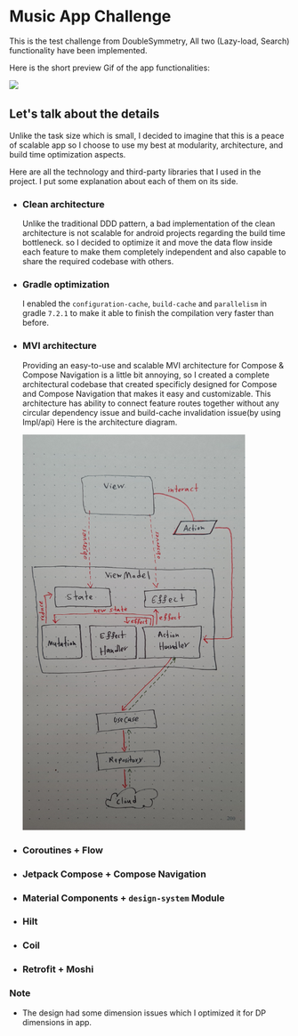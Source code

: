 # Music App Challenge

This is the test challenge from DoubleSymmetry, All two (Lazy-load, Search) functionality have been implemented.

Here is the short preview Gif of the app functionalities:

![](preview.gif)

## Let's talk about the details
Unlike the task size which is small, I decided to imagine that this is a peace of scalable app so I choose to use my best at modularity, architecture, and build time optimization aspects.

Here are all the technology and third-party libraries that I used in the project. I put some explanation about each of them on its side.

- ### Clean architecture

  Unlike the traditional DDD pattern, a bad implementation of the clean architecture is not scalable for android projects regarding the build time bottleneck. so I decided to optimize it and move the data flow inside each feature to make them completely independent and also capable to share the required codebase with others.

- ### Gradle optimization

  I enabled the `configuration-cache`, `build-cache` and `parallelism` in gradle `7.2.1` to make it able to finish the compilation very faster than before.

- ### MVI architecture

   Providing an easy-to-use and scalable MVI architecture for Compose & Compose Navigation is a little bit annoying, so I created a complete architectural codebase that created specificly designed for Compose and Compose Navigation that makes it easy and customizable.
This architecture has ability to connect feature routes together without any circular dependency issue and build-cache invalidation issue(by using Impl/api)
Here is the architecture diagram.

  <img src="architecture-diagram.jpeg" style="width:400px;"/>

- ### Coroutines + Flow
- ### Jetpack Compose + Compose Navigation
- ### Material Components + `design-system` Module
- ### Hilt
- ### Coil
- ### Retrofit + Moshi

### Note
- The design had some dimension issues which I optimized it for DP dimensions in app.
